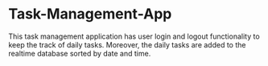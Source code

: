 # Task-Management-App

This task management application has user login and logout functionality to keep the track of daily tasks.
Moreover, the daily tasks are added to the realtime database sorted by date and time.

